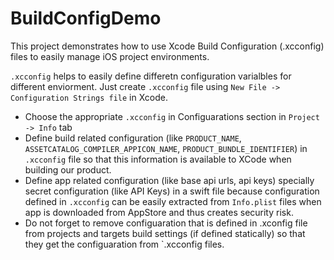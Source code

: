 # BuildConfigDemo
This project demonstrates how to use Xcode Build Configuration (.xcconfig) files to easily manage iOS project environments.
<br>

`.xcconfig` helps to easily define differetn configuration varialbles for different enviorment. Just create `.xcconfig` file using `New File -> Configuration Strings file` in Xcode. 

- Choose the appropriate `.xcconfig` in Configuarations section in `Project -> Info` tab
- Define build related configuration (like `PRODUCT_NAME`, `ASSETCATALOG_COMPILER_APPICON_NAME`, `PRODUCT_BUNDLE_IDENTIFIER`) in `.xcconfig` file so that this information is available to XCode when building our product.
- Define app related configuration (like base api urls, api keys) specially secret configuration (like API Keys) in a swift file because configuration defined in `.xcconfig` can be easily extracted from `Info.plist` files when app is downloaded from AppStore and thus creates security risk. 
- Do not forget to remove configuaration that is defined in .xconfig file from projects and targets build settings (if defined statically) so that they get the configuaration from `.xcconfig files.
